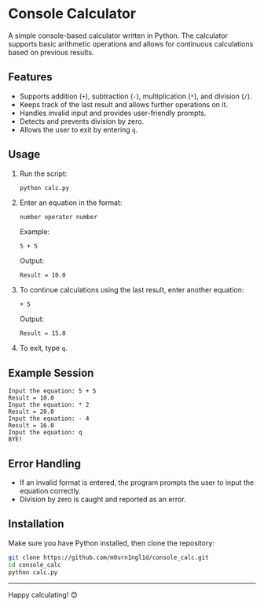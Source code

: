 # Console Calculator

A simple console-based calculator written in Python. The calculator supports basic arithmetic operations and allows for continuous calculations based on previous results.

## Features
- Supports addition (`+`), subtraction (`-`), multiplication (`*`), and division (`/`).
- Keeps track of the last result and allows further operations on it.
- Handles invalid input and provides user-friendly prompts.
- Detects and prevents division by zero.
- Allows the user to exit by entering `q`.

## Usage
1. Run the script:
   ```sh
   python calc.py
   ```
2. Enter an equation in the format:
   ```
   number operator number
   ```
   Example:
   ```
   5 + 5
   ```
   Output:
   ```
   Result = 10.0
   ```
3. To continue calculations using the last result, enter another equation:
   ```
   + 5
   ```
   Output:
   ```
   Result = 15.0
   ```
4. To exit, type `q`.

## Example Session
```
Input the equation: 5 + 5
Result = 10.0
Input the equation: * 2
Result = 20.0
Input the equation: - 4
Result = 16.0
Input the equation: q
BYE!
```

## Error Handling
- If an invalid format is entered, the program prompts the user to input the equation correctly.
- Division by zero is caught and reported as an error.

## Installation
Make sure you have Python installed, then clone the repository:
```sh
git clone https://github.com/m0urn1ngl1d/console_calc.git
cd console_calc
python calc.py
```
---

Happy calculating! 😊


